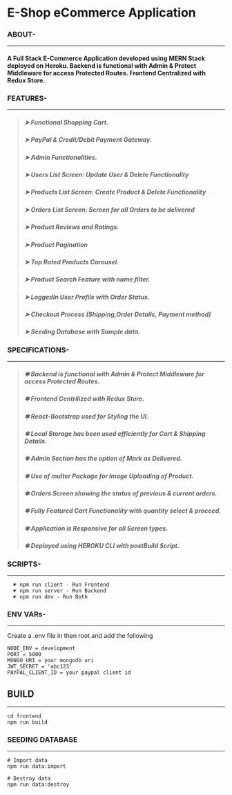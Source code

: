 # E-Shop eCommerce Application

### ABOUT- 
***
  #### A Full Stack E-Commerce Application developed using MERN Stack deployed on Heroku. Backend is functional with Admin & Protect Middleware for access Protected Routes. Frontend Centralized with Redux Store.
  
  
### FEATURES-
***

>##### ➤ Functional Shopping Cart.
>##### ➤ PayPal & Credit/Debit Payment Gateway.
>##### ➤ Admin Functionalities.
>##### ➤ Users List Screen: Update User & Delete Functionality
>##### ➤ Products List Screen: Create Product & Delete Functionality
>##### ➤ Orders List Screen: Screen for all Orders to be delivered
>##### ➤ Product Reviews and Ratings.
>##### ➤ Product Pagination
>##### ➤ Top Rated Products Carousel.
>##### ➤ Product Search Feature with name filter.
>##### ➤ LoggedIn User Profile with Order Status.
>##### ➤ Checkout Process (Shipping,Order Details, Payment method)
>##### ➤ Seeding Database with Sample data.


### SPECIFICATIONS-
***

  >##### ✱ Backend is functional with Admin & Protect Middleware for access Protected Routes.
  >##### ✱ Frontend Centrilized with Redux Store.
  >##### ✱ React-Bootstrap used for Styling the UI.
  >##### ✱ Local Storage has been used efficiently for Cart & Shipping Details.
  >##### ✱ Admin Section has the option of Mark as Delivered.
  >##### ✱ Use of multer Package for Image Uploading of Product.
  >##### ✱ Orders Screen showing the status of previous & current orders.
  >##### ✱ Fully Featured Cart Functionality with quantity select & proceed.
  >##### ✱ Application is Responsive for all Screen types.
  >##### ✱ Deployed using HEROKU CLI with postBuild Script.

### SCRIPTS-
***
```
  ☛ npm run client - Run Frontend 
  ☛ npm run server - Run Backend 
  ☛ npm run dev - Run Both
```

### ENV VARs- 
***

Create a .env file in then root and add the following

```
NODE_ENV = development
PORT = 5000
MONGO_URI = your mongodb uri
JWT_SECRET = 'abc123'
PAYPAL_CLIENT_ID = your paypal client id
```

## BUILD
***

```
cd frontend
npm run build
```

### SEEDING DATABASE
***

```
# Import data
npm run data:import

# Destroy data
npm run data:destroy
```
